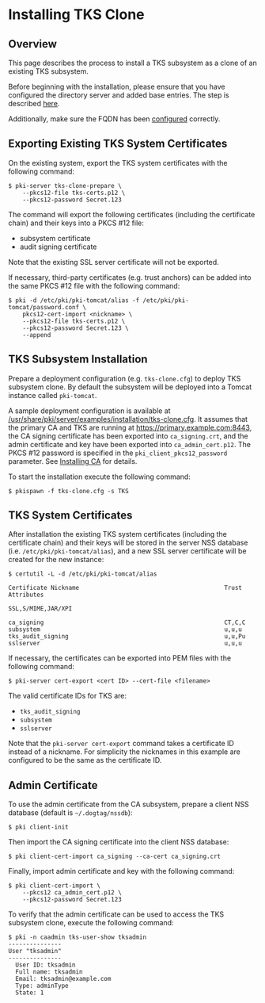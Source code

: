 Installing TKS Clone
====================

Overview
--------

This page describes the process to install a TKS subsystem as a clone of an existing TKS subsystem.

Before beginning with the installation, please ensure that you have configured the directory
server and added base entries.
The step is described [here](https://github.com/dogtagpki/pki/wiki/DS-Installation).

Additionally, make sure the FQDN has been [configured](../server/FQDN_Configuration.adoc) correctly.

Exporting Existing TKS System Certificates
------------------------------------------

On the existing system, export the TKS system certificates with the following command:

```
$ pki-server tks-clone-prepare \
    --pkcs12-file tks-certs.p12 \
    --pkcs12-password Secret.123
```

The command will export the following certificates (including the certificate chain) and their keys into a PKCS #12 file:

* subsystem certificate
* audit signing certificate

Note that the existing SSL server certificate will not be exported.

If necessary, third-party certificates (e.g. trust anchors) can be added into the same PKCS #12 file with the following command:

```
$ pki -d /etc/pki/pki-tomcat/alias -f /etc/pki/pki-tomcat/password.conf \
    pkcs12-cert-import <nickname> \
    --pkcs12-file tks-certs.p12 \
    --pkcs12-password Secret.123 \
    --append
```

TKS Subsystem Installation
--------------------------

Prepare a deployment configuration (e.g. `tks-clone.cfg`) to deploy TKS subsystem clone.
By default the subsystem will be deployed into a Tomcat instance called `pki-tomcat`.

A sample deployment configuration is available at [/usr/share/pki/server/examples/installation/tks-clone.cfg](../../../base/server/examples/installation/tks-clone.cfg).
It assumes that the primary CA and TKS are running at https://primary.example.com:8443,
the CA signing certificate has been exported into `ca_signing.crt`,
and the admin certificate and key have been exported into `ca_admin_cert.p12`.
The PKCS #12 password is specified in the `pki_client_pkcs12_password` parameter.
See [Installing CA](../ca/Installing_CA.md) for details.

To start the installation execute the following command:

```
$ pkispawn -f tks-clone.cfg -s TKS
```

TKS System Certificates
-----------------------

After installation the existing TKS system certificates (including the certificate chain)
and their keys will be stored in the server NSS database (i.e. `/etc/pki/pki-tomcat/alias`),
and a new SSL server certificate will be created for the new instance:

```
$ certutil -L -d /etc/pki/pki-tomcat/alias

Certificate Nickname                                         Trust Attributes
                                                             SSL,S/MIME,JAR/XPI

ca_signing                                                   CT,C,C
subsystem                                                    u,u,u
tks_audit_signing                                            u,u,Pu
sslserver                                                    u,u,u
```

If necessary, the certificates can be exported into PEM files with the following command:

```
$ pki-server cert-export <cert ID> --cert-file <filename>
```

The valid certificate IDs for TKS are:
* `tks_audit_signing`
* `subsystem`
* `sslserver`

Note that the `pki-server cert-export` command takes a certificate ID instead of a nickname.
For simplicity the nicknames in this example are configured to be the same as the certificate ID.

Admin Certificate
-----------------

To use the admin certificate from the CA subsystem, prepare a client NSS database (default is `~/.dogtag/nssdb`):

```
$ pki client-init
```

Then import the CA signing certificate into the client NSS database:

```
$ pki client-cert-import ca_signing --ca-cert ca_signing.crt
```

Finally, import admin certificate and key with the following command:

```
$ pki client-cert-import \
    --pkcs12 ca_admin_cert.p12 \
    --pkcs12-password Secret.123
```

To verify that the admin certificate can be used to access the TKS subsystem clone, execute the following command:

```
$ pki -n caadmin tks-user-show tksadmin
---------------
User "tksadmin"
---------------
  User ID: tksadmin
  Full name: tksadmin
  Email: tksadmin@example.com
  Type: adminType
  State: 1
```
